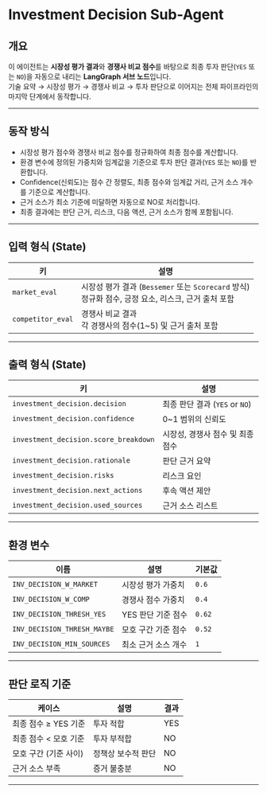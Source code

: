 # Investment Decision Sub-Agent

## 개요
이 에이전트는 **시장성 평가 결과**와 **경쟁사 비교 점수**를 바탕으로 최종 투자 판단(`YES` 또는 `NO`)을 자동으로 내리는 **LangGraph 서브 노드**입니다.  
기술 요약 → 시장성 평가 → 경쟁사 비교 → 투자 판단으로 이어지는 전체 파이프라인의 마지막 단계에서 동작합니다.

---

## 동작 방식
- 시장성 평가 점수와 경쟁사 비교 점수를 정규화하여 최종 점수를 계산합니다.  
- 환경 변수에 정의된 가중치와 임계값을 기준으로 투자 판단 결과(`YES` 또는 `NO`)를 반환합니다.  
- Confidence(신뢰도)는 점수 간 정렬도, 최종 점수와 임계값 거리, 근거 소스 개수를 기준으로 계산합니다.  
- 근거 소스가 최소 기준에 미달하면 자동으로 NO로 처리합니다.  
- 최종 결과에는 판단 근거, 리스크, 다음 액션, 근거 소스가 함께 포함됩니다.

---

## 입력 형식 (State)

| 키 | 설명 |
|----|------|
| `market_eval` | 시장성 평가 결과 (`Bessemer` 또는 `Scorecard` 방식)<br> 정규화 점수, 긍정 요소, 리스크, 근거 출처 포함 |
| `competitor_eval` | 경쟁사 비교 결과<br> 각 경쟁사의 점수(1~5) 및 근거 출처 포함 |

---

## 출력 형식 (State)

| 키 | 설명 |
|----|------|
| `investment_decision.decision` | 최종 판단 결과 (`YES` or `NO`) |
| `investment_decision.confidence` | 0~1 범위의 신뢰도 |
| `investment_decision.score_breakdown` | 시장성, 경쟁사 점수 및 최종 점수 |
| `investment_decision.rationale` | 판단 근거 요약 |
| `investment_decision.risks` | 리스크 요인 |
| `investment_decision.next_actions` | 후속 액션 제안 |
| `investment_decision.used_sources` | 근거 소스 리스트 |

---

## 환경 변수

| 이름 | 설명 | 기본값 |
|------|------|--------|
| `INV_DECISION_W_MARKET` | 시장성 평가 가중치 | `0.6` |
| `INV_DECISION_W_COMP` | 경쟁사 점수 가중치 | `0.4` |
| `INV_DECISION_THRESH_YES` | YES 판단 기준 점수 | `0.62` |
| `INV_DECISION_THRESH_MAYBE` | 모호 구간 기준 점수 | `0.52` |
| `INV_DECISION_MIN_SOURCES` | 최소 근거 소스 개수 | `1` |

---

## 판단 로직 기준

| 케이스 | 설명 | 결과 |
|--------|------|------|
| 최종 점수 ≥ YES 기준 | 투자 적합 | YES |
| 최종 점수 < 모호 기준 | 투자 부적합 | NO |
| 모호 구간 (기준 사이) | 정책상 보수적 판단 | NO |
| 근거 소스 부족 | 증거 불충분 | NO |

---
